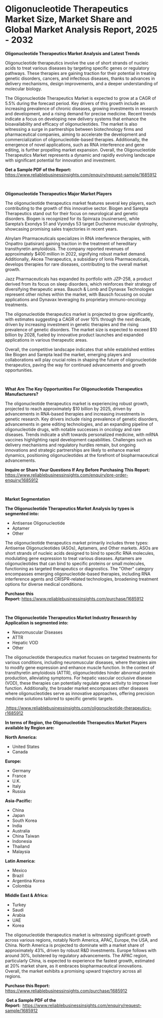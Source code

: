 <p><h1>Oligonucleotide Therapeutics Market Size, Market Share and Global Market Analysis Report, 2025 - 2032</h1></p><p><strong>Oligonucleotide Therapeutics Market Analysis and Latest Trends</strong></p>
<p><p>Oligonucleotide therapeutics involve the use of short strands of nucleic acids to treat various diseases by targeting specific genes or regulatory pathways. These therapies are gaining traction for their potential in treating genetic disorders, cancers, and infectious diseases, thanks to advances in delivery mechanisms, design improvements, and a deeper understanding of molecular biology.</p><p>The Oligonucleotide Therapeutics Market is expected to grow at a CAGR of 5.5% during the forecast period. Key drivers of this growth include an increasing prevalence of chronic diseases, growing investments in research and development, and a rising demand for precise medicine. Recent trends indicate a focus on developing new delivery systems that enhance the bioavailability and efficacy of oligonucleotides. The market is also witnessing a surge in partnerships between biotechnology firms and pharmaceutical companies, aiming to accelerate the development and commercialization of oligonucleotide-based therapies. Additionally, the emergence of novel applications, such as RNA interference and gene editing, is further propelling market expansion. Overall, the Oligonucleotide Therapeutics Market represents a dynamic and rapidly evolving landscape with significant potential for innovation and investment.</p></p>
<p><strong>Get a Sample PDF of the Report:&nbsp;</strong> <a href="https://www.reliablebusinessinsights.com/enquiry/request-sample/1685912?utm_campaign=96&utm_medium=2&utm_source=Github&utm_content=ia&utm_term=12042025&utm_id=oligonucleotide-therapeutics">https://www.reliablebusinessinsights.com/enquiry/request-sample/1685912</a></p>
<p>&nbsp;</p>
<p><strong>Oligonucleotide Therapeutics Major Market Players</strong></p>
<p><p>The oligonucleotide therapeutics market features several key players, each contributing to the growth of this innovative sector. Biogen and Sarepta Therapeutics stand out for their focus on neurological and genetic disorders. Biogen is recognized for its Spinraza (nusinersen), while Sarepta’s Exondys 51 and Vyondys 53 target Duchenne muscular dystrophy, showcasing promising sales trajectories in recent years.</p><p>Alnylam Pharmaceuticals specializes in RNA interference therapies, with Onpattro (patisiran) gaining traction in the treatment of hereditary transthyretin amyloidosis. The company reported revenues of approximately $400 million in 2022, signifying robust market demand. Additionally, Akcea Therapeutics, a subsidiary of Ionis Pharmaceuticals, develops therapies for rare diseases, contributing to the overall market growth.</p><p>Jazz Pharmaceuticals has expanded its portfolio with JZP-258, a product derived from its focus on sleep disorders, which reinforces their strategy of diversifying therapeutic areas. Bausch & Lomb and Dynavax Technologies represent other niches within the market, with Bausch focusing on ocular applications and Dynavax leveraging its proprietary immuno-oncology treatments.</p><p>The oligonucleotide therapeutics market is projected to grow significantly, with estimates suggesting a CAGR of over 10% through the next decade, driven by increasing investment in genetic therapies and the rising prevalence of genetic disorders. The market size is expected to exceed $10 billion by 2028, fueled by innovative product launches and expanded applications in various therapeutic areas.</p><p>Overall, the competitive landscape indicates that while established entities like Biogen and Sarepta lead the market, emerging players and collaborations will play crucial roles in shaping the future of oligonucleotide therapeutics, paving the way for continued advancements and growth opportunities.</p></p>
<p>&nbsp;</p>
<p><strong>What Are The Key Opportunities For Oligonucleotide Therapeutics Manufacturers?</strong></p>
<p><p>The oligonucleotide therapeutics market is experiencing robust growth, projected to reach approximately $10 billion by 2025, driven by advancements in RNA-based therapies and increasing investments in genetic research. Key drivers include rising prevalence of genetic disorders, advancements in gene editing technologies, and an expanding pipeline of oligonucleotide drugs, with notable successes in oncology and rare diseases. Trends indicate a shift towards personalized medicine, with mRNA vaccines highlighting rapid development capabilities. Challenges such as delivery mechanisms and regulatory hurdles remain, but ongoing innovations and strategic partnerships are likely to enhance market dynamics, positioning oligonucleotides at the forefront of biopharmaceutical advancements.</p></p>
<p><strong>Inquire or Share Your Questions If Any Before Purchasing This Report:</strong> <a href="https://www.reliablebusinessinsights.com/enquiry/pre-order-enquiry/1685912?utm_campaign=96&utm_medium=2&utm_source=Github&utm_content=ia&utm_term=12042025&utm_id=oligonucleotide-therapeutics">https://www.reliablebusinessinsights.com/enquiry/pre-order-enquiry/1685912</a></p>
<p>&nbsp;</p>
<p><strong>Market Segmentation</strong></p>
<p><strong>The Oligonucleotide Therapeutics Market Analysis by types is segmented into:</strong></p>
<p><ul><li>Antisense Oligonucleotide</li><li>Aptamer</li><li>Other</li></ul></p>
<p><p>The oligonucleotide therapeutics market primarily includes three types: Antisense Oligonucleotides (ASOs), Aptamers, and Other markets. ASOs are short strands of nucleic acids designed to bind to specific RNA molecules, modulating gene expression to treat various diseases. Aptamers are oligonucleotides that can bind to specific proteins or small molecules, functioning as targeted therapeutics or diagnostics. The "Other" category encompasses emerging oligonucleotide-based therapies, including RNA interference agents and CRISPR-related technologies, broadening treatment options for diverse medical conditions.</p></p>
<p><strong>Purchase this Report:&nbsp;</strong><a href="https://www.reliablebusinessinsights.com/purchase/1685912?utm_campaign=96&utm_medium=2&utm_source=Github&utm_content=ia&utm_term=12042025&utm_id=oligonucleotide-therapeutics">https://www.reliablebusinessinsights.com/purchase/1685912</a></p>
<p>&nbsp;</p>
<p><strong>The Oligonucleotide Therapeutics Market Industry Research by Application is segmented into:</strong></p>
<p><ul><li>Neuromuscular Diseases</li><li>ATTR</li><li>Hepatic VOD</li><li>Other</li></ul></p>
<p><p>The oligonucleotide therapeutics market focuses on targeted treatments for various conditions, including neuromuscular diseases, where therapies aim to modify gene expression and enhance muscle function. In the context of transthyretin amyloidosis (ATTR), oligonucleotides hinder abnormal protein production, alleviating symptoms. For hepatic vascular occlusive disease (VOD), these therapies can potentially regulate gene activity to improve liver function. Additionally, the broader market encompasses other diseases where oligonucleotides serve as innovative approaches, offering precision medicine solutions tailored to specific genetic targets.</p></p>
<p><a href="https://www.reliablebusinessinsights.com/oligonucleotide-therapeutics-r1685912?utm_campaign=96&utm_medium=2&utm_source=Github&utm_content=ia&utm_term=12042025&utm_id=oligonucleotide-therapeutics">&nbsp;https://www.reliablebusinessinsights.com/oligonucleotide-therapeutics-r1685912</a></p>
<p><strong>In terms of Region, the Oligonucleotide Therapeutics Market Players available by Region are:</strong></p>
<p>
    <p> <strong> North America: </strong>
        <ul>
            <li>United States</li>
            <li>Canada</li>
        </ul>
        </p> 
    <p> <strong> Europe: </strong>
        <ul>
            <li>Germany</li>
            <li>France</li>
            <li>U.K.</li>
            <li>Italy</li>
            <li>Russia</li>
        </ul>
        </p> 
    <p> <strong> Asia-Pacific: </strong>
        <ul>
            <li>China</li>
            <li>Japan</li>
            <li>South Korea</li>
            <li>India</li>
            <li>Australia</li>
            <li>China Taiwan</li>
            <li>Indonesia</li>
            <li>Thailand</li>
            <li>Malaysia</li>
        </ul>
        </p> 
    <p> <strong> Latin America: </strong>
        <ul>
            <li>Mexico</li>
            <li>Brazil</li>
            <li>Argentina Korea</li>
            <li>Colombia</li>
        </ul>
        </p> 
    <p> <strong> Middle East & Africa: </strong>
        <ul>
            <li>Turkey</li>
            <li>Saudi</li>
            <li>Arabia</li>
            <li>UAE</li>
            <li>Korea</li>
        </ul>
    </p>
    </p>
<p><p>The oligonucleotide therapeutics market is witnessing significant growth across various regions, notably North America, APAC, Europe, the USA, and China. North America is projected to dominate with a market share of approximately 43%, driven by robust R&D investments. Europe follows with around 30%, bolstered by regulatory advancements. The APAC region, particularly China, is expected to experience the fastest growth, estimated at 20% market share, as it embraces biopharmaceutical innovations. Overall, the market exhibits a promising upward trajectory across all regions.</p></p>
<p><strong>Purchase this Report: </strong><a href="https://www.reliablebusinessinsights.com/purchase/1685912?utm_campaign=96&utm_medium=2&utm_source=Github&utm_content=ia&utm_term=12042025&utm_id=oligonucleotide-therapeutics">https://www.reliablebusinessinsights.com/purchase/1685912</a></p>
<p>&nbsp;<strong>Get a Sample PDF of the Report:&nbsp;&nbsp;</strong><a href="https://www.reliablebusinessinsights.com/enquiry/request-sample/1685912?utm_campaign=96&utm_medium=2&utm_source=Github&utm_content=ia&utm_term=12042025&utm_id=oligonucleotide-therapeutics">https://www.reliablebusinessinsights.com/enquiry/request-sample/1685912</a></p>
<p><strong></strong></p>
<p><p></p><p></p><p></p></p>
